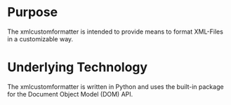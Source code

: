 # Purpose

The xmlcustomformatter is intended to provide means to format XML-Files
in a customizable way.

# Underlying Technology

The xmlcustomformatter is written in Python and uses the built-in package
for the Document Object Model (DOM) API.
